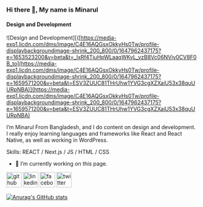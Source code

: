 ### Hi there 👋, My name is Minarul
#### Design and Development
![Design and Development][([https://media-exp1.licdn.com/dms/image/C4E16AQGsxOkkyHs0Tw/profile-displaybackgroundimage-shrink_200_800/0/1647962437175?e=1653523200&v=beta&t=_lxRf4TiuHpWLaaqWKvL_vzB8Vc06NViy0CV8F0B_to](https://media-exp1.licdn.com/dms/image/C4E16AQGsxOkkyHs0Tw/profile-displaybackgroundimage-shrink_200_800/0/1647962437175?e=1659571200&v=beta&t=ESV3ZUUC81THrUhw1YVG3cgXZXaiU53x38quUURpNBA)](https://media-exp1.licdn.com/dms/image/C4E16AQGsxOkkyHs0Tw/profile-displaybackgroundimage-shrink_200_800/0/1647962437175?e=1659571200&v=beta&t=ESV3ZUUC81THrUhw1YVG3cgXZXaiU53x38quUURpNBA)

 I’m Minarul From Bangladesh, and I do content on design and development. I really enjoy learning languages and frameworks like React and React Native, as well as working in WordPress.

Skills:  REACT / Next.js / JS / HTML / CSS

- 🔭 I’m currently working on this page. 


[<img src='https://cdn.jsdelivr.net/npm/simple-icons@3.0.1/icons/github.svg' alt='github' height='40'>](https://github.com/suncodebd)  [<img src='https://cdn.jsdelivr.net/npm/simple-icons@3.0.1/icons/linkedin.svg' alt='linkedin' height='40'>](https://www.linkedin.com/in/suncodebd/)  [<img src='https://cdn.jsdelivr.net/npm/simple-icons@3.0.1/icons/facebook.svg' alt='facebook' height='40'>](https://www.facebook.com/suncodbd)  [<img src='https://cdn.jsdelivr.net/npm/simple-icons@3.0.1/icons/twitter.svg' alt='twitter' height='40'>](https://twitter.com/suncodebd)  





    


[![Anurag's GitHub stats](https://github-readme-stats.vercel.app/api?username=suncodebd)](https://github.com/anuraghazra/github-readme-stats)

<!---
suncodebd/suncodebd is a ✨ special ✨ repository because its `README.md` (this file) appears on your GitHub profile.
You can click the Preview link to take a look at your changes.
--->
